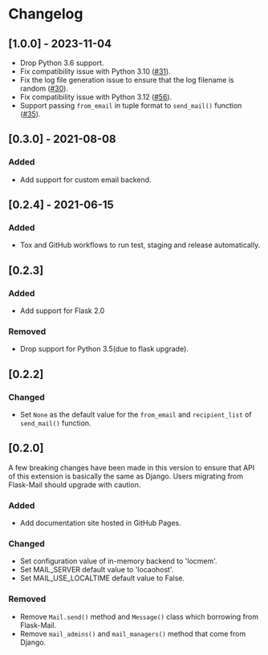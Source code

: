 # Changelog

## [1.0.0] - 2023-11-04

- Drop Python 3.6 support.
- Fix compatibility issue with Python 3.10
  ([#31](https://github.com/waynerv/flask-mailman/pull/31)).
- Fix the log file generation issue to ensure that the log filename is random
  ([#30](https://github.com/waynerv/flask-mailman/pull/30)).
- Fix compatibility issue with Python 3.12
  ([#56](https://github.com/waynerv/flask-mailman/issues/56)).
- Support passing `from_email` in tuple format to `send_mail()` function
  ([#35](https://github.com/waynerv/flask-mailman/issues/35)).

## [0.3.0] - 2021-08-08

### Added

- Add support for custom email backend.

## [0.2.4] - 2021-06-15

### Added

- Tox and GitHub workflows to run test, staging and release automatically.

## [0.2.3]

### Added

- Add support for Flask 2.0

### Removed

- Drop support for Python 3.5(due to flask upgrade).

## [0.2.2]

### Changed

- Set `None` as the default value for the `from_email` and `recipient_list` of `send_mail()` function.

## [0.2.0]

A few breaking changes have been made in this version to ensure that API of this extension is basically the same as Django.
Users migrating from Flask-Mail should upgrade with caution.

### Added

- Add documentation site hosted in GitHub Pages.

### Changed

- Set configuration value of in-memory backend to 'locmem'.
- Set MAIL_SERVER default value to 'locaohost'.
- Set MAIL_USE_LOCALTIME default value to False.

### Removed

- Remove `Mail.send()` method and `Message()` class which borrowing from Flask-Mail.
- Remove `mail_admins()` and `mail_managers()` method that come from Django.
